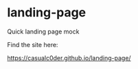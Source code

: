# landing-page
Quick landing page mock

Find the site here:

https://casualc0der.github.io/landing-page/
